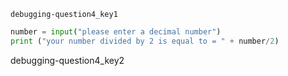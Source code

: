 ```ngMeta
debugging-question4_key1
```

```python
number = input("please enter a decimal number")
print ("your number divided by 2 is equal to = " + number/2)
```
debugging-question4_key2

